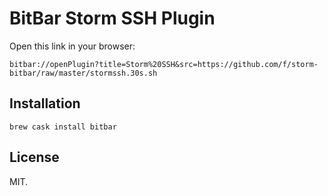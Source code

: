 # BitBar Storm SSH Plugin

Open this link in your browser:

```
bitbar://openPlugin?title=Storm%20SSH&src=https://github.com/f/storm-bitbar/raw/master/stormssh.30s.sh
```

## Installation

```
brew cask install bitbar
```

## License
MIT.
